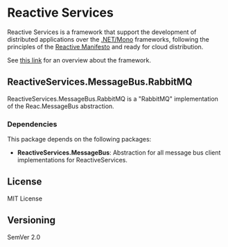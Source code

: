 # Reactive Services

Reactive Services is a framework that support the development of distributed applications over the [.NET/Mono](http://www.mono-project.com/) frameworks, following the principles of the [Reactive Manifesto](http://www.reactivemanifesto.org) and ready for cloud distribution.

See [this link](http://reactiveservices.github.io) for an overview about the framework.

## ReactiveServices.MessageBus.RabbitMQ

ReactiveServices.MessageBus.RabbitMQ is a "RabbitMQ" implementation of the Reac.MessageBus abstraction.

### Dependencies

This package depends on the following packages:

- **ReactiveServices.MessageBus**: Abstraction for all message bus client implementations for ReactiveServices.

## License

MIT License

## Versioning

SemVer 2.0